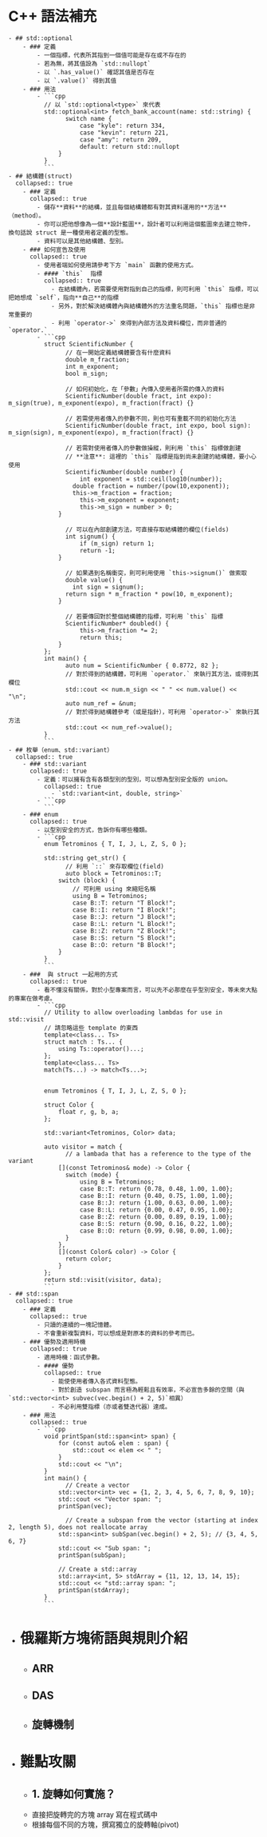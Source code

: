 # C++ 語法補充
	- ## std::optional
		- ### 定義
			- 一個指標，代表所其指到一個值可能是存在或不存在的
			- 若為無，將其值設為 `std::nullopt`
			- 以 `.has_value()` 確認其值是否存在
			- 以 `.value()` 得到其值
		- ### 用法
			- ```cpp
			  // 以 `std::optional<type>` 來代表
			  std::optional<int> fetch_bank_account(name: std::string) {
			    	switch name {
			        	case "kyle": return 334,
			        	case "kevin": return 221,
			        	case "amy": return 209,
			        	default: return std::nullopt
			      }
			  }
			  ```
	- ## 結構體(struct)
	  collapsed:: true
		- ### 定義
		  collapsed:: true
			- 儲存**資料**的結構，並且每個結構體都有對其資料運用的**方法**（method）。
			- 你可以把他想像為一個**設計藍圖**，設計者可以利用這個藍圖來去建立物件，換句話說 struct 是一種使用者定義的型態。
			- 資料可以是其他結構體、型別。
		- ### 如何宣告及使用
		  collapsed:: true
			- 使用者端如何使用請參考下方 `main` 函數的使用方式。
			- #### `this`  指標
			  collapsed:: true
				- 在結構體內，若需要使用對指到自己的指標，則可利用 `this` 指標，可以把她想成 `self`，指向**自己**的指標
				- 另外，對於解決結構體內與結構體外的方法重名問題，`this` 指標也是非常重要的
				- 利用 `operator->` 來得到內部方法及資料欄位，而非普通的 `operator.`
			- ```cpp
			  struct ScientificNumber {
			    	// 在一開始定義結構體要含有什麼資料
			    	double m_fraction;
			    	int m_exponent;
			    	bool m_sign;
			    
			    	// 如何初始化，在「參數」內傳入使用者所需的傳入的資料
			    	ScientificNumber(double fract, int expo): m_sign(true), m_exponent(expo), m_fraction(fract) {}
			    
			    	// 若需使用者傳入的參數不同，則也可有重載不同的初始化方法
			    	ScientificNumber(double fract, int expo, bool sign): m_sign(sign), m_exponent(expo), m_fraction(fract) {}
			    
			    	// 若需對使用者傳入的參數做操縱，則利用 `this` 指標做創建
			    	// **注意**: 這裡的 `this` 指標是指到尚未創建的結構體，要小心使用
			    	ScientificNumber(double number) {
			        	int exponent = std::ceil(log10(number));
			          double fraction = number/(pow(10,exponent));
			          this->m_fraction = fraction;
			        	this->m_exponent = exponent;
			        	this->m_sign = number > 0;
			      }
			    
			    	// 可以在內部創建方法，可直接存取結構體的欄位(fields)
			    	int signum() {
			        	if (m_sign) return 1;
			        	return -1;
			      }
			    
			    	// 如果遇到名稱衝突，則可利用使用 `this->signum()` 做索取
			    	double value() {
			          int sign = signum();
			       	return sign * m_fraction * pow(10, m_exponent);
			      }
			    
			    	// 若要傳回對於整個結構體的指標，可利用 `this` 指標
			    	ScientificNumber* doubled() {
			    		this->m_fraction *= 2;
			        	return this;
			      }
			  };
			  int main() {
			    	auto num = ScientificNumber { 0.8772, 82 };
			    	// 對於得到的結構體，可利用 `operator.` 來執行其方法，或得到其欄位
			    	std::cout << num.m_sign << " " << num.value() <<  "\n";
			     	auto num_ref = &num;
			    	// 對於得到結構體參考（或是指針），可利用 `operator->` 來執行其方法
			    	std::cout << num_ref->value();
			  }
			  ```
	- ## 枚舉（enum、std::variant）
	  collapsed:: true
		- ### std::variant
		  collapsed:: true
			- 定義：可以擁有含有各類型別的型別，可以想為型別安全版的 union。
			  collapsed:: true
				- `std::variant<int, double, string>`
			- ```cpp
			  ```
		- ### enum
		  collapsed:: true
			- 以型別安全的方式，告訴你有哪些種類。
			- ```cpp
			  enum Tetrominos { T, I, J, L, Z, S, O };
			  
			  std::string get_str() {
			    	// 利用 `::` 來存取欄位(field)
			    	auto block = Tetrominos::T;
			      switch (block) {
			          // 可利用 using 來縮短名稱
			          using B = Tetrominos;
			          case B::T: return "T Block!";
			          case B::I: return "I Block!";
			          case B::J: return "J Block!";
			          case B::L: return "L Block!";
			          case B::Z: return "Z Block!";
			          case B::S: return "S Block!";
			          case B::O: return "B Block!";
			      }
			  }
			  ```
		- ###  與 struct 一起用的方式
		  collapsed:: true
			- 看不懂沒有關係，對於小型專案而言，可以先不必那麼在乎型別安全，等未來大點的專案在做考慮。
			- ```cpp
			  // Utility to allow overloading lambdas for use in std::visit
			  // 請忽略這些 template 的東西
			  template<class... Ts>
			  struct match : Ts... {
			      using Ts::operator()...;
			  };
			  template<class... Ts>
			  match(Ts...) -> match<Ts...>;
			  
			  
			  enum Tetrominos { T, I, J, L, Z, S, O };
			  
			  struct Color {
			      float r, g, b, a;
			  };
			  
			  std::variant<Tetrominos, Color> data;
			  
			  auto visitor = match {
			    	// a lambada that has a reference to the type of the variant
			      [](const Tetrominos& mode) -> Color {
			        switch (mode) {
			            using B = Tetrominos;
			            case B::T: return {0.78, 0.48, 1.00, 1.00};
			            case B::I: return {0.40, 0.75, 1.00, 1.00};
			            case B::J: return {1.00, 0.63, 0.00, 1.00};
			            case B::L: return {0.00, 0.47, 0.95, 1.00};
			            case B::Z: return {0.00, 0.89, 0.19, 1.00};
			            case B::S: return {0.90, 0.16, 0.22, 1.00};
			            case B::O: return {0.99, 0.98, 0.00, 1.00};
			        }
			      },
			      [](const Color& color) -> Color {
			        return color;
			      }
			  };
			  return std::visit(visitor, data);
			  ```
	- ## std::span
	  collapsed:: true
		- ### 定義
		  collapsed:: true
			- 只讀的連續的一塊記憶體。
			- 不會重新複製資料，可以想成是對原本的資料的參考而已。
		- ### 優勢及適用時機
		  collapsed:: true
			- 適用時機：函式參數。
			- #### 優勢
			  collapsed:: true
				- 能使使用者傳入各式資料型態。
				- 對於創造 subspan 而言極為輕鬆且有效率，不必宣告多餘的空間（與 `std::vector<int> subvec(vec.begin() + 2, 5)`相異）
				- 不必利用雙指標（亦或者雙迭代器）達成。
		- ### 用法
		  collapsed:: true
			- ```cpp
			  void printSpan(std::span<int> span) {
			      for (const auto& elem : span) {
			          std::cout << elem << " ";
			      }
			      std::cout << "\n";
			  }
			  int main() {
			    	// Create a vector
			      std::vector<int> vec = {1, 2, 3, 4, 5, 6, 7, 8, 9, 10};
			      std::cout << "Vector span: ";
			      printSpan(vec);
			    
			    	// Create a subspan from the vector (starting at index 2, length 5), does not reallocate array
			      std::span<int> subSpan(vec.begin() + 2, 5); // {3, 4, 5, 6, 7}
			      std::cout << "Sub span: ";
			      printSpan(subSpan);
			  
			      // Create a std::array
			      std::array<int, 5> stdArray = {11, 12, 13, 14, 15};
			      std::cout << "std::array span: ";
			      printSpan(stdArray);
			  }
			  ```
- # 俄羅斯方塊術語與規則介紹
	- ## ARR
	- ## DAS
	- ## 旋轉機制
- # 難點攻關
	- ## 1. 旋轉如何實施？
	- 直接把旋轉完的方塊 array 寫在程式碼中
	- 根據每個不同的方塊，撰寫獨立的旋轉軸(pivot)